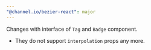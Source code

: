 ```yaml
---
"@channel.io/bezier-react": major
---
```


Changes with interface of `Tag` and `Badge` component.

- They do not support `interpolation` props any more.
